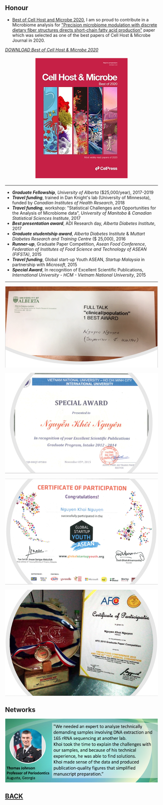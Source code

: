 ## Honour
- [Best of Cell Host and Microbe 2020](https://info.cell.com/best-of-cell-host-and-microbe-2020?utm_campaign=STMJ_143399_CP_PROM&utm_medium=email&utm_acid=136411560&SIS_ID=&dgcid=STMJ_143399_CP_PROM&CMX_ID=&utm_in=DM179763&utm_source=AC_), I am so proud to contribute in a Microbiome analysis for ["Precision microbiome modulation with discrete dietary fiber structures directs short-chain fatty acid production"](https://www.sciencedirect.com/science/article/pii/S1931312820300457) paper which was selected as one of the best papers of Cell Host & Microbe Journal in 2020. 

[_DOWNLOAD Best of Cell Host & Microbe 2020_](https://info.cell.com/best-of-cell-host-and-microbe-2020?utm_campaign=STMJ_143399_CP_PROM&utm_medium=email&utm_acid=136411560&SIS_ID=&dgcid=STMJ_143399_CP_PROM&CMX_ID=&utm_in=DM179763&utm_source=AC_)

<p align="center">
<img src="images/Cell2.png?raw=true"/>
</p> 


---

- **_Graduate Fellowship_**, _University of Alberta_ ($25,000/year),	2017-2019
- **_Travel funding_**, trained in Dan Knight's lab (University of Minnesota), funded by _Canadian Institutes of Health Research_, 2018
- **_Travel funding_**, workshop: "Statistical Challenges and Opportunities for the Analysis of Microbiome data", _University of Manitoba & Canadian Statistical Sciences Institute_, 2017
- **_Best presentation award_**, ADI Research day, _Alberta Diabetes Institute_, 2017
- **_Graduate studentship award_**, _Alberta Diabetes Institute_ & _Muttart Diabetes Research and Training Centre_ ($ 25,000),	2016
- **_Runner-up_**, Graduate Paper Competition, _Asean Food Conference_, _Federation of Institutes of Food Science and Technology of ASEAN (FIFSTA)_, 2015
- **_Travel funding_**, Global start-up Youth ASEAN, _Startup Malaysia_ in partnership with _Microsoft_, 2015
- **_Special Award_**, In recognition of Excellent Scientific Publications, _International University - HCM - Vietnam National University_, 2015

---
    
<p align="center">
<img src="images/best_award.png?raw=true"/>
</p>   
    
<p align="center">
<img src="images/special_award.png?raw=true"/>
</p> 

<p align="center">
<img src="images/ASEAN.png?raw=true"/>
</p> 

<p align="center">
<img src="images/runner.png?raw=true"/>
</p> 

                     
## Networks



<p align="center">
<img src="images/Thomas1.png?raw=true"/>
</p> 


## [BACK](https://biokhoi.github.io/)
